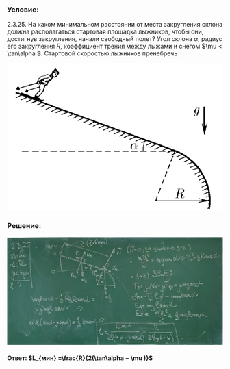 ###  Условие: 

$2.3.25.$ На каком минимальном расстоянии от места закругления склона должна располагаться стартовая площадка лыжников, чтобы они, достигнув закругления, начали свободный полет? Угол склона $\alpha$, радиус его закругления $R$, коэффициент трения между лыжами и снегом $\mu < \tan\alpha $. Стартовой скоростью лыжников пренебречь 

![К задаче $2.3.25$|690x471, 40%](../../img/2.3.25/2.3.25.png)

###  Решение: 

![|1060x530, 67%](../../img/2.3.25/sol.png) 

####  Ответ: $L_{мин} =\frac{R}{2(\tan\alpha − \mu )}$ 
